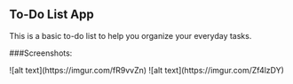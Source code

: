 ## To-Do List App

This is a basic to-do list to help you organize your everyday tasks.

###Screenshots:

<blockquote class="imgur-embed-pub" lang="en" data-id="a/p8ZIR2U"><a href="//imgur.com/p8ZIR2U"></a></blockquote><script async src="//s.imgur.com/min/embed.js" charset="utf-8"></script>
![alt text](https://imgur.com/fR9vvZn)
![alt text](https://imgur.com/Zf4lzDY)
